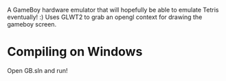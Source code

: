 A GameBoy hardware emulator that will hopefully be able to emulate Tetris eventually! :) Uses GLWT2 to grab an opengl context for drawing the gameboy screen.

Compiling on Windows
====================

Open GB.sln and run!
